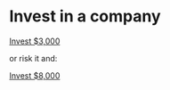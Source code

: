 # Invest in a company

[Invest $3,000](millionaire.md)

or risk it and:

[Invest $8,000](bankrupt.md)
